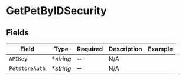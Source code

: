 # GetPetByIDSecurity


## Fields

| Field              | Type               | Required           | Description        | Example            |
| ------------------ | ------------------ | ------------------ | ------------------ | ------------------ |
| `APIKey`           | **string*          | :heavy_minus_sign: | N/A                |                    |
| `PetstoreAuth`     | **string*          | :heavy_minus_sign: | N/A                |                    |
